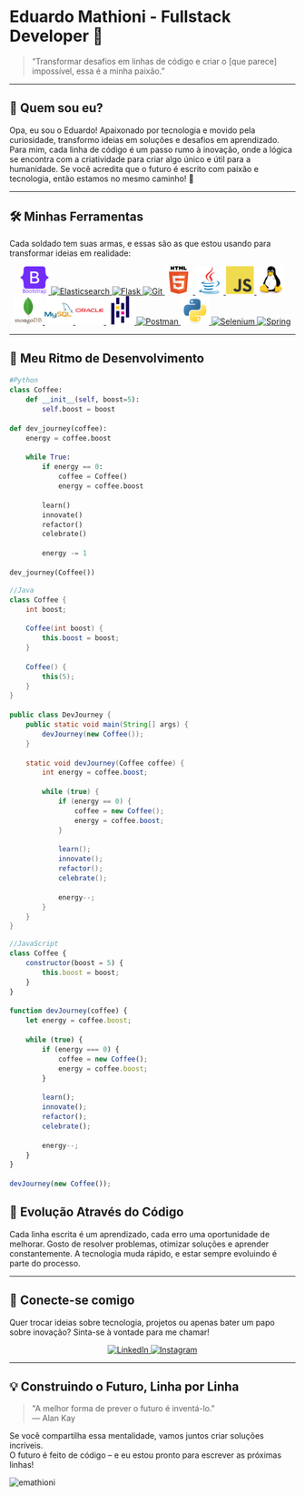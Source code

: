# Eduardo Mathioni - Fullstack Developer 🚀

> “Transformar desafios em linhas de código e criar o [que parece] impossível, essa é a minha paixão.”  

---

## 🌟 Quem sou eu?

Opa, eu sou o Eduardo!
Apaixonado por tecnologia e movido pela curiosidade, transformo ideias em soluções e desafios em aprendizado.
Para mim, cada linha de código é um passo rumo à inovação, onde a lógica se encontra com a criatividade para criar algo único e útil para a humanidade.
Se você acredita que o futuro é escrito com paixão e tecnologia, então estamos no mesmo caminho! 🚀

---

## 🛠️ Minhas Ferramentas

Cada soldado tem suas armas, e essas são as que estou usando para transformar ideias em realidade:

<p align="center">
  <a href="https://getbootstrap.com/" target="_blank">
    <img src="https://raw.githubusercontent.com/devicons/devicon/master/icons/bootstrap/bootstrap-plain-wordmark.svg" alt="Bootstrap" width="50" height="50"/>
  </a>
  <a href="https://www.elastic.co/" target="_blank">
    <img src="https://www.vectorlogo.zone/logos/elastic/elastic-icon.svg" alt="Elasticsearch" width="50" height="50"/>
  </a>
  <a href="https://flask.palletsprojects.com/" target="_blank">
    <img src="https://cdn.worldvectorlogo.com/logos/flask.svg" alt="Flask" width="50" height="50"/>
  </a>
  <a href="https://git-scm.com/" target="_blank">
    <img src="https://www.vectorlogo.zone/logos/git-scm/git-scm-icon.svg" alt="Git" width="50" height="50"/>
  </a>
  <a href="https://developer.mozilla.org/en-US/docs/Web/HTML" target="_blank">
    <img src="https://raw.githubusercontent.com/devicons/devicon/master/icons/html5/html5-original-wordmark.svg" alt="HTML5" width="50" height="50"/>
  </a>
  <a href="https://www.java.com/" target="_blank">
    <img src="https://raw.githubusercontent.com/devicons/devicon/master/icons/java/java-original.svg" alt="Java" width="50" height="50"/>
  </a>
  <a href="https://developer.mozilla.org/en-US/docs/Web/JavaScript" target="_blank">
    <img src="https://raw.githubusercontent.com/devicons/devicon/master/icons/javascript/javascript-original.svg" alt="JavaScript" width="50" height="50"/>
  </a>
  <a href="https://www.linux.org/" target="_blank">
    <img src="https://raw.githubusercontent.com/devicons/devicon/master/icons/linux/linux-original.svg" alt="Linux" width="50" height="50"/>
  </a>
  <a href="https://www.mongodb.com/" target="_blank">
    <img src="https://raw.githubusercontent.com/devicons/devicon/master/icons/mongodb/mongodb-original-wordmark.svg" alt="MongoDB" width="50" height="50"/>
  </a>
  <a href="https://www.mysql.com/" target="_blank">
    <img src="https://raw.githubusercontent.com/devicons/devicon/master/icons/mysql/mysql-original-wordmark.svg" alt="MySQL" width="50" height="50"/>
  </a>
  <a href="https://www.oracle.com/database/" target="_blank">
    <img src="https://raw.githubusercontent.com/devicons/devicon/master/icons/oracle/oracle-original.svg" alt="Oracle" width="50" height="50"/>
  </a>
  <a href="https://pandas.pydata.org/" target="_blank">
    <img src="https://raw.githubusercontent.com/devicons/devicon/master/icons/pandas/pandas-original.svg" alt="Pandas" width="50" height="50"/>
  </a>
  <a href="https://www.postman.com/" target="_blank">
    <img src="https://www.vectorlogo.zone/logos/getpostman/getpostman-icon.svg" alt="Postman" width="50" height="50"/>
  </a>
  <a href="https://www.python.org/" target="_blank">
    <img src="https://raw.githubusercontent.com/devicons/devicon/master/icons/python/python-original.svg" alt="Python" width="50" height="50"/>
  </a>
  <a href="https://www.selenium.dev/" target="_blank">
    <img src="https://raw.githubusercontent.com/detain/svg-logos/780f25886640cef088af994181646db2f6b1a3f8/svg/selenium-logo.svg" alt="Selenium" width="50" height="50"/>
  </a>
  <a href="https://spring.io/" target="_blank">
    <img src="https://www.vectorlogo.zone/logos/springio/springio-icon.svg" alt="Spring" width="50" height="50"/>
  </a>
</p>

---

## 🔄 Meu Ritmo de Desenvolvimento

```python
#Python
class Coffee:
    def __init__(self, boost=5):
        self.boost = boost

def dev_journey(coffee):
    energy = coffee.boost  

    while True:
        if energy == 0:
            coffee = Coffee()
            energy = coffee.boost  

        learn()
        innovate()
        refactor()
        celebrate()

        energy -= 1

dev_journey(Coffee())
```
```java
//Java
class Coffee {
    int boost;

    Coffee(int boost) {
        this.boost = boost;
    }

    Coffee() {
        this(5);
    }
}

public class DevJourney {
    public static void main(String[] args) {
        devJourney(new Coffee());
    }

    static void devJourney(Coffee coffee) {
        int energy = coffee.boost;

        while (true) {
            if (energy == 0) {
                coffee = new Coffee();
                energy = coffee.boost;
            }

            learn();
            innovate();
            refactor();
            celebrate();

            energy--;
        }
    }
}
```
```javascript
//JavaScript
class Coffee {
    constructor(boost = 5) {
        this.boost = boost;
    }
}

function devJourney(coffee) {
    let energy = coffee.boost;

    while (true) {
        if (energy === 0) {
            coffee = new Coffee();
            energy = coffee.boost;
        }

        learn();
        innovate();
        refactor();
        celebrate();

        energy--;
    }
}

devJourney(new Coffee());
```


## 🚀 Evolução Através do Código

Cada linha escrita é um aprendizado, cada erro uma oportunidade de melhorar.
Gosto de resolver problemas, otimizar soluções e aprender constantemente.
A tecnologia muda rápido, e estar sempre evoluindo é parte do processo.

---

## 🤝 Conecte-se comigo

Quer trocar ideias sobre tecnologia, projetos ou apenas bater um papo sobre inovação?
Sinta-se à vontade para me chamar!  

<p align="center">
  <a href="https://linkedin.com/in/eduardomathioni" target="_blank">
    <img src="https://raw.githubusercontent.com/rahuldkjain/github-profile-readme-generator/master/src/images/icons/Social/linked-in-alt.svg" alt="LinkedIn" width="50" height="50"/>
  </a>
  <a href="https://instagram.com/mathioni.du" target="_blank">
    <img src="https://raw.githubusercontent.com/rahuldkjain/github-profile-readme-generator/master/src/images/icons/Social/instagram.svg" alt="Instagram" width="50" height="50"/>
  </a>
</p>

---

## 💡 Construindo o Futuro, Linha por Linha

> "A melhor forma de prever o futuro é inventá-lo."  
> — Alan Kay  

Se você compartilha essa mentalidade, vamos juntos criar soluções incríveis.  
O futuro é feito de código – e eu estou pronto para escrever as próximas linhas!
<p align="left">
  <img src="https://komarev.com/ghpvc/?username=emathioni&label=Visualizações%20de%20Perfil&color=0e75b6&style=for-the-badge" alt="emathioni" />
</p>
